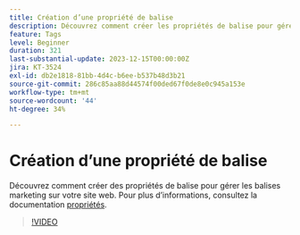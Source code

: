 ```yaml
---
title: Création d’une propriété de balise
description: Découvrez comment créer les propriétés de balise pour gérer les balises marketing sur votre site Web.
feature: Tags
level: Beginner
duration: 321
last-substantial-update: 2023-12-15T00:00:00Z
jira: KT-3524
exl-id: db2e1818-81bb-4d4c-b6ee-b537b48d3b21
source-git-commit: 286c85aa88d44574f00ded67f0de8e0c945a153e
workflow-type: tm+mt
source-wordcount: '44'
ht-degree: 34%

---
```


# Création d’une propriété de balise

Découvrez comment créer des propriétés de balise pour gérer les balises marketing sur votre site web. Pour plus d’informations, consultez la documentation [propriétés](https://experienceleague.adobe.com/docs/experience-platform/tags/admin/companies-and-properties.html?lang=fr).

>[!VIDEO](https://video.tv.adobe.com/v/28727/?learn=on&enablevpops)

